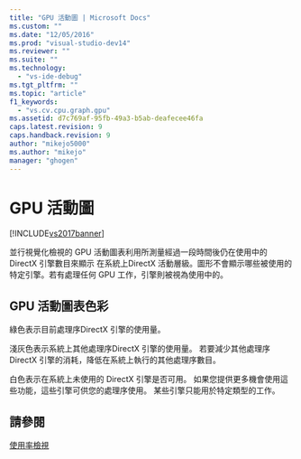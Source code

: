 ```yaml
---
title: "GPU 活動圖 | Microsoft Docs"
ms.custom: ""
ms.date: "12/05/2016"
ms.prod: "visual-studio-dev14"
ms.reviewer: ""
ms.suite: ""
ms.technology: 
  - "vs-ide-debug"
ms.tgt_pltfrm: ""
ms.topic: "article"
f1_keywords: 
  - "vs.cv.cpu.graph.gpu"
ms.assetid: d7c769af-95fb-49a3-b5ab-deafecee46fa
caps.latest.revision: 9
caps.handback.revision: 9
author: "mikejo5000"
ms.author: "mikejo"
manager: "ghogen"
---
```

# GPU 活動圖
[!INCLUDE[vs2017banner](../code-quality/includes/vs2017banner.md)]

並行視覺化檢視的 GPU 活動圖表利用所測量經過一段時間後仍在使用中的 DirectX 引擎數目來顯示 在系統上DirectX 活動層級。圖形不會顯示哪些被使用的特定引擎。若有處理任何 GPU 工作，引擎則被視為使用中的。  
  
## GPU 活動圖表色彩  
 綠色表示目前處理序DirectX 引擎的使用量。  
  
 淺灰色表示系統上其他處理序DirectX 引擎的使用量。  若要減少其他處理序 DirectX 引擎的消耗，降低在系統上執行的其他處理序數目。  
  
 白色表示在系統上未使用的 DirectX 引擎是否可用。  如果您提供更多機會使用這些功能，這些引擎可供您的處理序使用。  某些引擎只能用於特定類型的工作。  
  
## 請參閱  
 [使用率檢視](../profiling/utilization-view.md)